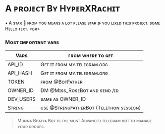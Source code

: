 
# A ᴘʀᴏᴊᴇᴄᴛ Bʏ HʏᴘᴇʀXRᴀᴄʜɪᴛ

• A sᴛᴀʀ 🌟 ꜰʀᴏᴍ ʏᴏᴜ ᴍᴇᴀɴs ᴀ ʟᴏᴛ ᴘʟᴇᴀsᴇ sᴛᴀʀ ɪꜰ ʏᴏᴜ ʟɪᴋᴇᴅ ᴛʜɪs ᴘʀᴏᴊᴇᴄᴛ.
sᴏᴍᴇ Hᴇʟʟᴏ ᴛᴇxᴛ. 
<ʙʀ>

### Mᴏsᴛ ɪᴍᴘᴏʀᴛᴀɴᴛ ᴠᴀʀs

| Vᴀʀs | ꜰʀᴏᴍ ᴡʜᴇʀᴇ ᴛᴏ ɢᴇᴛ |
| ----------- | ----------- |
| API_ID | Gᴇᴛ ɪᴛ ꜰʀᴏᴍ ᴍʏ.ᴛᴇʟᴇɢʀᴀᴍ.ᴏʀɢ |
| API_HASH | Gᴇᴛ ɪᴛ ꜰʀᴏᴍ ᴍʏ.ᴛᴇʟᴇɢʀᴀᴍ.ᴏʀɢ |
| TOKEN | ꜰʀᴏᴍ @BᴏᴛFᴀᴛʜᴇʀ |
| OWNER_ID | DM @Mɪss_RᴏsᴇBᴏᴛ ᴀɴᴅ sᴇɴᴅ /ɪᴅ |
| DEV_USERS | sᴀᴍᴇ ᴀs OWNER_ID |
| Sᴛʀɪɴɢ | ᴜsᴇ @SᴛʀɪɴɢFᴀᴛʜᴇʀBᴏᴛ (Tᴇʟᴇᴛʜᴏɴ sᴇssɪᴏɴ)| 


> Mᴜɴɴᴀ Bʜᴀɪʏᴀ Bᴏᴛ ɪs ᴛʜᴇ ᴍᴏsᴛ Aᴅᴠᴀɴᴄᴇᴅ ᴛᴇʟᴇɢʀᴀᴍ ʙᴏᴛ ᴛᴏ ᴍᴀɴᴀɢᴇ ʏᴏᴜʀ ɢʀᴏᴜᴘs. 
